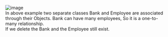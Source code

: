 ![image](https://user-images.githubusercontent.com/46630197/57575356-7aa02780-7451-11e9-8c95-96dec473162e.png)<br>
In above example two separate classes Bank and Employee are associated through their Objects. Bank can have many employees, So it is a one-to-many relationship.<br>
If we delete the Bank and the Employee still exist.
